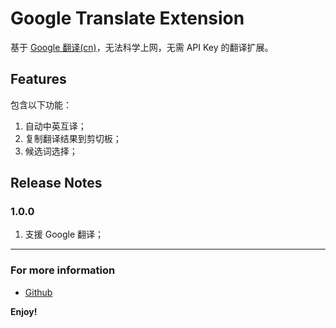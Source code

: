 # Google Translate Extension

基于 [Google 翻译(cn)](https://translate.google.cn)，无法科学上网，无需 API Key 的翻译扩展。

## Features

包含以下功能：

1. 自动中英互译；
2. 复制翻译结果到剪切板；
3. 候选词选择；

## Release Notes

### 1.0.0

1. 支援 Google 翻译；

-----------------------------------------------------------------------------------------------------------

### For more information

* [Github](https://github.com/imlinhanchao/vsc-google-translate)

**Enjoy!**
